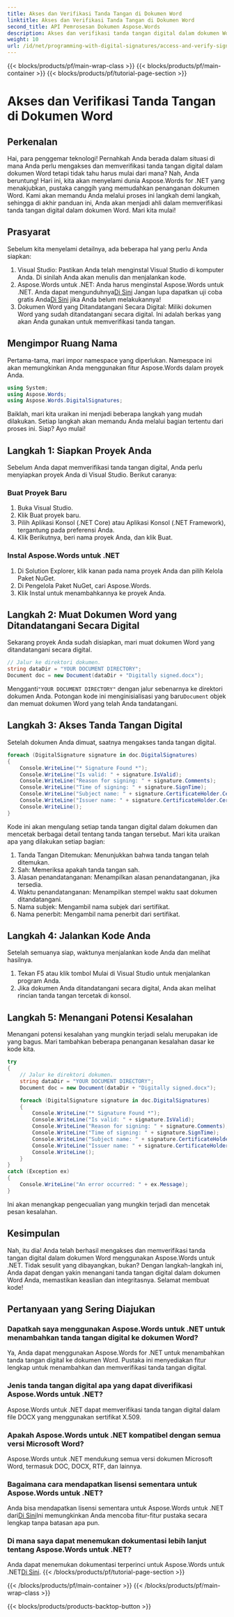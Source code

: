 ```yaml
---
title: Akses dan Verifikasi Tanda Tangan di Dokumen Word
linktitle: Akses dan Verifikasi Tanda Tangan di Dokumen Word
second_title: API Pemrosesan Dokumen Aspose.Words
description: Akses dan verifikasi tanda tangan digital dalam dokumen Word menggunakan Aspose.Words untuk .NET dengan panduan langkah demi langkah yang komprehensif ini. Pastikan keaslian dokumen dengan mudah.
weight: 10
url: /id/net/programming-with-digital-signatures/access-and-verify-signature/
---
```


{{< blocks/products/pf/main-wrap-class >}}
{{< blocks/products/pf/main-container >}}
{{< blocks/products/pf/tutorial-page-section >}}

# Akses dan Verifikasi Tanda Tangan di Dokumen Word

## Perkenalan

Hai, para penggemar teknologi! Pernahkah Anda berada dalam situasi di mana Anda perlu mengakses dan memverifikasi tanda tangan digital dalam dokumen Word tetapi tidak tahu harus mulai dari mana? Nah, Anda beruntung! Hari ini, kita akan menyelami dunia Aspose.Words for .NET yang menakjubkan, pustaka canggih yang memudahkan penanganan dokumen Word. Kami akan memandu Anda melalui proses ini langkah demi langkah, sehingga di akhir panduan ini, Anda akan menjadi ahli dalam memverifikasi tanda tangan digital dalam dokumen Word. Mari kita mulai!

## Prasyarat

Sebelum kita menyelami detailnya, ada beberapa hal yang perlu Anda siapkan:

1. Visual Studio: Pastikan Anda telah menginstal Visual Studio di komputer Anda. Di sinilah Anda akan menulis dan menjalankan kode.
2.  Aspose.Words untuk .NET: Anda harus menginstal Aspose.Words untuk .NET. Anda dapat mengunduhnya[Di Sini](https://releases.aspose.com/words/net/) Jangan lupa dapatkan uji coba gratis Anda[Di Sini](https://releases.aspose.com/) jika Anda belum melakukannya!
3. Dokumen Word yang Ditandatangani Secara Digital: Miliki dokumen Word yang sudah ditandatangani secara digital. Ini adalah berkas yang akan Anda gunakan untuk memverifikasi tanda tangan.

## Mengimpor Ruang Nama

Pertama-tama, mari impor namespace yang diperlukan. Namespace ini akan memungkinkan Anda menggunakan fitur Aspose.Words dalam proyek Anda.

```csharp
using System;
using Aspose.Words;
using Aspose.Words.DigitalSignatures;
```

Baiklah, mari kita uraikan ini menjadi beberapa langkah yang mudah dilakukan. Setiap langkah akan memandu Anda melalui bagian tertentu dari proses ini. Siap? Ayo mulai!

## Langkah 1: Siapkan Proyek Anda

Sebelum Anda dapat memverifikasi tanda tangan digital, Anda perlu menyiapkan proyek Anda di Visual Studio. Berikut caranya:

### Buat Proyek Baru

1. Buka Visual Studio.
2. Klik Buat proyek baru.
3. Pilih Aplikasi Konsol (.NET Core) atau Aplikasi Konsol (.NET Framework), tergantung pada preferensi Anda.
4. Klik Berikutnya, beri nama proyek Anda, dan klik Buat.

### Instal Aspose.Words untuk .NET

1. Di Solution Explorer, klik kanan pada nama proyek Anda dan pilih Kelola Paket NuGet.
2. Di Pengelola Paket NuGet, cari Aspose.Words.
3. Klik Instal untuk menambahkannya ke proyek Anda.

## Langkah 2: Muat Dokumen Word yang Ditandatangani Secara Digital

Sekarang proyek Anda sudah disiapkan, mari muat dokumen Word yang ditandatangani secara digital.

```csharp
// Jalur ke direktori dokumen.
string dataDir = "YOUR DOCUMENT DIRECTORY";
Document doc = new Document(dataDir + "Digitally signed.docx");
```

 Mengganti`"YOUR DOCUMENT DIRECTORY"` dengan jalur sebenarnya ke direktori dokumen Anda. Potongan kode ini menginisialisasi yang baru`Document` objek dan memuat dokumen Word yang telah Anda tandatangani.

## Langkah 3: Akses Tanda Tangan Digital

Setelah dokumen Anda dimuat, saatnya mengakses tanda tangan digital.

```csharp
foreach (DigitalSignature signature in doc.DigitalSignatures)
{
    Console.WriteLine("* Signature Found *");
    Console.WriteLine("Is valid: " + signature.IsValid);
    Console.WriteLine("Reason for signing: " + signature.Comments); 
    Console.WriteLine("Time of signing: " + signature.SignTime);
    Console.WriteLine("Subject name: " + signature.CertificateHolder.Certificate.SubjectName.Name);
    Console.WriteLine("Issuer name: " + signature.CertificateHolder.Certificate.IssuerName.Name);
    Console.WriteLine();
}
```

Kode ini akan mengulang setiap tanda tangan digital dalam dokumen dan mencetak berbagai detail tentang tanda tangan tersebut. Mari kita uraikan apa yang dilakukan setiap bagian:

1. Tanda Tangan Ditemukan: Menunjukkan bahwa tanda tangan telah ditemukan.
2. Sah: Memeriksa apakah tanda tangan sah.
3. Alasan penandatanganan: Menampilkan alasan penandatanganan, jika tersedia.
4. Waktu penandatanganan: Menampilkan stempel waktu saat dokumen ditandatangani.
5. Nama subjek: Mengambil nama subjek dari sertifikat.
6. Nama penerbit: Mengambil nama penerbit dari sertifikat.

## Langkah 4: Jalankan Kode Anda

Setelah semuanya siap, waktunya menjalankan kode Anda dan melihat hasilnya.


1. Tekan F5 atau klik tombol Mulai di Visual Studio untuk menjalankan program Anda.
2. Jika dokumen Anda ditandatangani secara digital, Anda akan melihat rincian tanda tangan tercetak di konsol.

## Langkah 5: Menangani Potensi Kesalahan

Menangani potensi kesalahan yang mungkin terjadi selalu merupakan ide yang bagus. Mari tambahkan beberapa penanganan kesalahan dasar ke kode kita.

```csharp
try
{
    // Jalur ke direktori dokumen.
    string dataDir = "YOUR DOCUMENT DIRECTORY";
    Document doc = new Document(dataDir + "Digitally signed.docx");

    foreach (DigitalSignature signature in doc.DigitalSignatures)
    {
        Console.WriteLine("* Signature Found *");
        Console.WriteLine("Is valid: " + signature.IsValid);
        Console.WriteLine("Reason for signing: " + signature.Comments); 
        Console.WriteLine("Time of signing: " + signature.SignTime);
        Console.WriteLine("Subject name: " + signature.CertificateHolder.Certificate.SubjectName.Name);
        Console.WriteLine("Issuer name: " + signature.CertificateHolder.Certificate.IssuerName.Name);
        Console.WriteLine();
    }
}
catch (Exception ex)
{
    Console.WriteLine("An error occurred: " + ex.Message);
}
```

Ini akan menangkap pengecualian yang mungkin terjadi dan mencetak pesan kesalahan.

## Kesimpulan

Nah, itu dia! Anda telah berhasil mengakses dan memverifikasi tanda tangan digital dalam dokumen Word menggunakan Aspose.Words untuk .NET. Tidak sesulit yang dibayangkan, bukan? Dengan langkah-langkah ini, Anda dapat dengan yakin menangani tanda tangan digital dalam dokumen Word Anda, memastikan keaslian dan integritasnya. Selamat membuat kode!

## Pertanyaan yang Sering Diajukan

### Dapatkah saya menggunakan Aspose.Words untuk .NET untuk menambahkan tanda tangan digital ke dokumen Word?

Ya, Anda dapat menggunakan Aspose.Words for .NET untuk menambahkan tanda tangan digital ke dokumen Word. Pustaka ini menyediakan fitur lengkap untuk menambahkan dan memverifikasi tanda tangan digital.

### Jenis tanda tangan digital apa yang dapat diverifikasi Aspose.Words untuk .NET?

Aspose.Words untuk .NET dapat memverifikasi tanda tangan digital dalam file DOCX yang menggunakan sertifikat X.509.

### Apakah Aspose.Words untuk .NET kompatibel dengan semua versi Microsoft Word?

Aspose.Words untuk .NET mendukung semua versi dokumen Microsoft Word, termasuk DOC, DOCX, RTF, dan lainnya.

### Bagaimana cara mendapatkan lisensi sementara untuk Aspose.Words untuk .NET?

 Anda bisa mendapatkan lisensi sementara untuk Aspose.Words untuk .NET dari[Di Sini](https://purchase.aspose.com/temporary-license/)Ini memungkinkan Anda mencoba fitur-fitur pustaka secara lengkap tanpa batasan apa pun.

### Di mana saya dapat menemukan dokumentasi lebih lanjut tentang Aspose.Words untuk .NET?

 Anda dapat menemukan dokumentasi terperinci untuk Aspose.Words untuk .NET[Di Sini](https://reference.aspose.com/words/net/).
{{< /blocks/products/pf/tutorial-page-section >}}

{{< /blocks/products/pf/main-container >}}
{{< /blocks/products/pf/main-wrap-class >}}

{{< blocks/products/products-backtop-button >}}
